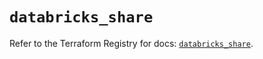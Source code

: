# `databricks_share`

Refer to the Terraform Registry for docs: [`databricks_share`](https://registry.terraform.io/providers/databricks/databricks/1.50.0/docs/resources/share).
